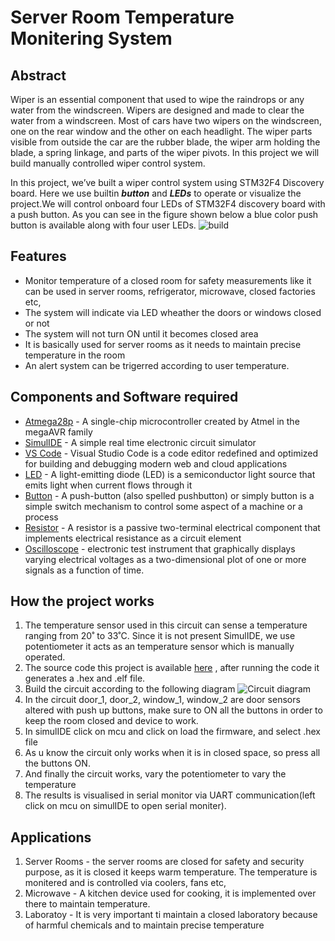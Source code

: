 # Server Room Temperature Monitering System
## Abstract

Wiper is an essential component that used to wipe the raindrops or any water from the windscreen. Wipers are designed and made to clear the water from a windscreen. Most of cars have two wipers on the windscreen, one on the rear window and the other on each headlight. The wiper parts visible from outside the car are the rubber blade, the wiper arm holding the blade, a spring linkage, and parts of the wiper pivots. In this project we will build manually controlled wiper control system.

In this project, we’ve built a wiper control system using STM32F4 Discovery board. Here we use builtin ___button___ and ___LEDs___ to operate or visualize the project.We will control onboard four LEDs of STM32F4 discovery board with a push button. As you can see in the figure shown below a blue color push button is available along with four user LEDs. 
![build]()

## Features
-   Monitor temperature of a closed room for safety measurements like it can be used in server rooms, refrigerator, microwave, closed factories etc, 
-   The system will indicate via LED wheather the doors or windows closed or not
-   The system will not turn ON until it becomes closed area
-   It is basically used for server rooms as it needs to maintain precise temperature in the room
-   An alert system can be trigerred according to user temperature.

## Components and Software required
-   [Atmega28p](https://www.arrow.com/en/products/atmega328p-pn/microchip-technology) - A single-chip microcontroller created by Atmel in the megaAVR family
-   [SimulIDE](https://www.simulide.com/p/home.html) -  A simple real time electronic circuit simulator
-   [VS Code](https://code.visualstudio.com/) - Visual Studio Code is a code editor redefined and optimized for building and debugging modern web and cloud applications
-   [LED]() - A light-emitting diode (LED) is a semiconductor light source that emits light when current flows through it
-   [Button]() - A push-button (also spelled pushbutton) or simply button is a simple switch mechanism to control some aspect of a machine or a process
-   [Resistor]() - A resistor is a passive two-terminal electrical component that implements electrical resistance as a circuit element
-   [Oscilloscope]() - electronic test instrument that graphically displays varying electrical voltages as a two-dimensional plot of one or more signals as a function of time.

## How the project works
1.  The temperature sensor used in this circuit can sense a temperature ranging from 20˚ to 33˚C. Since it is not present SimulIDE, we use potentiometer it acts as an temperature sensor which is manually operated.
2.  The source code this project is available [here](https://github.com/Lokesh12121/M1_Inventary_Managment_System/tree/main/3_Implementation) , after running the code it generates a .hex and .elf file.
3.  Build the circuit according to the following diagram ![Circuit diagram](https://github.com/Lokesh12121/M2_Room_Temperatue_Monitering_SYS/blob/main/0_Abstract/Circuit1.PNG)
4.  In the circuit door_1, door_2, window_1, window_2 are door sensors altered with push up buttons, make sure to ON all the buttons in order to keep the room closed and device to work.
5.  In simulIDE click on mcu and click on load the firmware, and select .hex file
6.  As u know the circuit only works when it is in closed space, so press all the buttons ON.
7.  And finally the circuit works, vary the potentiometer to vary the temperature
8.  The results is visualised in serial monitor via UART communication(left click on mcu on simulIDE to open serial moniter).

## Applications
1.  Server Rooms - the server rooms are closed for safety and security purpose, as it is closed it keeps warm temperature. The temperature is monitered and is controlled via coolers, fans etc, 
2.  Microwave - A kitchen device used for cooking, it is implemented over there to maintain temperature.
3.  Laboratoy - It is very important ti maintain a closed laboratory because of harmful chemicals and to maintain precise temperature
